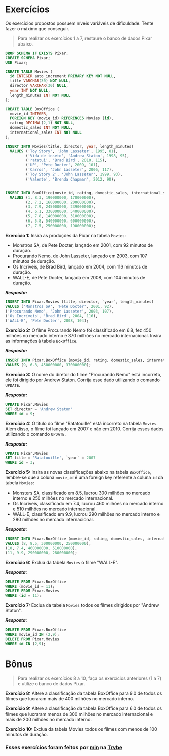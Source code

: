 # Exercícios

Os exercícios propostos possuem níveis variáveis de dificuldade. Tente fazer o máximo que conseguir.

> Para realizar os exercícios 1 a 7, restaure o banco de dados Pixar abaixo.

```SQL
DROP SCHEMA IF EXISTS Pixar;
CREATE SCHEMA Pixar;
USE Pixar;

CREATE TABLE Movies (
  id INTEGER auto_increment PRIMARY KEY NOT NULL,
  title VARCHAR(30) NOT NULL,
  director VARCHAR(30) NULL,
  year INT NOT NULL,
  length_minutes INT NOT NULL
);

CREATE TABLE BoxOffice (
  movie_id INTEGER,
  FOREIGN KEY (movie_id) REFERENCES Movies (id),
  rating DECIMAL(2,1) NOT NULL,
  domestic_sales INT NOT NULL,
  international_sales INT NOT NULL
);

INSERT INTO Movies(title, director, year, length_minutes)
  VALUES ('Toy Story', 'John Lasseter', 1995, 81),
         ('Vida de inseto', 'Andrew Staton', 1998, 95),
         ('ratatui', 'Brad Bird', 2010, 115),
         ('UP', 'Pete Docter', 2009, 101),
         ('Carros', 'John Lasseter', 2006, 117),
         ('Toy Story 2', 'John Lasseter', 1999, 93),
         ('Valente', 'Brenda Chapman', 2012, 98);


INSERT INTO BoxOffice(movie_id, rating, domestic_sales, international_sales)
  VALUES (1, 8.3, 190000000, 170000000),
         (2, 7.2, 160000000, 200600000),
         (3, 7.9, 245000000, 239000000),
         (4, 6.1, 330000000, 540000000),
         (5, 7.8, 140000000, 310000000),
         (6, 5.8, 540000000, 600000000),
         (7, 7.5, 250000000, 190000000);
```

__Exercício 1:__ Insira as produções da Pixar na tabela `Movies`:
   * Monstros SA, de Pete Docter, lançado em 2001, com 92 minutos de duração.
   * Procurando Nemo, de John Lasseter, lançado em 2003, com 107 minutos de duração.
   * Os Incríveis, de Brad Bird, lançado em 2004, com 116 minutos de duração.
   * WALL-E, de Pete Docter, lançada em 2008, com 104 minutos de duração.

   __*Resposta:*__
   ```SQL
   INSERT INTO Pixar.Movies (title, director, `year`, length_minutes)
   VALUES ('Monstros SA', 'Pete Docter', 2001, 92),
   ('Procurando Nemo', 'John Lasseter', 2003, 107),
   ('Os Incríveis', 'Brad Bird', 2004, 116),
   ('WALL-E', 'Pete Docter', 2008, 104);
   ```

__Exercício 2:__ O filme Procurando Nemo foi classificado em 6.8, fez 450 milhões no mercado interno e 370 milhões no mercado internacional. Insira as informações à tabela `BoxOffice`.

   __*Resposta:*__
   ```SQL
   INSERT INTO Pixar.BoxOffice (movie_id, rating, domestic_sales, international_sales)
   VALUES (9, 6.8, 450000000, 370000000);
   ```

__Exercício 3:__ O nome do diretor do filme "Procurando Nemo" está incorreto, ele foi dirigido por Andrew Staton. Corrija esse dado utilizando o comando `UPDATE`.

   __*Resposta:*__
   ```SQL
   UPDATE Pixar.Movies
   SET director = 'Andrew Staton'
   WHERE id = 9;
   ```

__Exercício 4:__ O título do filme "Ratatouille" está incorreto na tabela `Movies`. Além disso, o filme foi lançado em 2007 e não em 2010. Corrija esses dados utilizando o comando `UPDATE`.

   __*Resposta:*__
   ```SQL
   UPDATE Pixar.Movies
   SET title = 'Ratatouille', `year` = 2007
   WHERE id = 3;
   ```

__Exercício 5:__ Insira as novas classificações abaixo na tabela `BoxOffice`, lembre-se que a coluna `movie_id` é uma foreign key referente a coluna `id` da tabela `Movies`:
   * Monsters SA, classificado em 8.5, lucrou 300 milhões no mercado interno e 250 milhões no mercado internacional.
   * Os Incríveis, classificado em 7.4, lucrou 460 milhões no mercado interno e 510 milhões no mercado internacional.
   * WALL-E, classificado em 9.9, lucrou 290 milhões no mercado interno e 280 milhões no mercado internacional.

   __*Resposta:*__
   ```SQL
   INSERT INTO Pixar.BoxOffice (movie_id, rating, domestic_sales, international_sales)
   VALUES (8, 8.5, 300000000, 250000000),
   (10, 7.4, 460000000, 510000000),
   (11, 9.9, 290000000, 280000000);
   ```

__Exercício 6:__ Exclua da tabela `Movies` o filme "WALL-E".

   __*Resposta:*__
   ```SQL
   DELETE FROM Pixar.BoxOffice
   WHERE (movie_id = 11);
   DELETE FROM Pixar.Movies
   WHERE (id = 11);
   ```

__Exercício 7:__ Exclua da tabela `Movies` todos os filmes dirigidos por "Andrew Staton".

   __*Resposta:*__
   ```SQL
   DELETE FROM Pixar.BoxOffice
   WHERE movie_id IN (2,9);
   DELETE FROM Pixar.Movies
   WHERE id IN (2,9);
   ```

# Bônus

> Para realizar os exercícios 8 a 10, faça os exercícios anteriores (1 a 7) e utilize o banco de dados Pixar.

__Exercício 8:__ Altere a classificação da tabela BoxOffice para 9.0 de todos os filmes que lucraram mais de 400 milhões no mercado interno.

__Exercício 9:__ Altere a classificação da tabela BoxOffice para 6.0 de todos os filmes que lucraram menos de 300 milhões no mercado internacional e mais de 200 milhões no mercado interno.

__Exercício 10:__ Exclua da tabela Movies todos os filmes com menos de 100 minutos de duração.

### Esses exercícios foram feitos por [min](https://www.linkedin.com/in/jonathanrei5/) na [Trybe](https://www.betrybe.com/)
